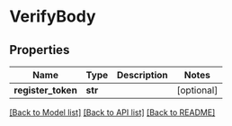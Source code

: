# VerifyBody

## Properties
Name | Type | Description | Notes
------------ | ------------- | ------------- | -------------
**register_token** | **str** |  | [optional] 

[[Back to Model list]](../README.md#documentation-for-models) [[Back to API list]](../README.md#documentation-for-api-endpoints) [[Back to README]](../README.md)


